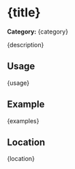 # {title}

**Category:** {category}  

{description}

## Usage

{usage}

## Example

{examples}

## Location

{location}
